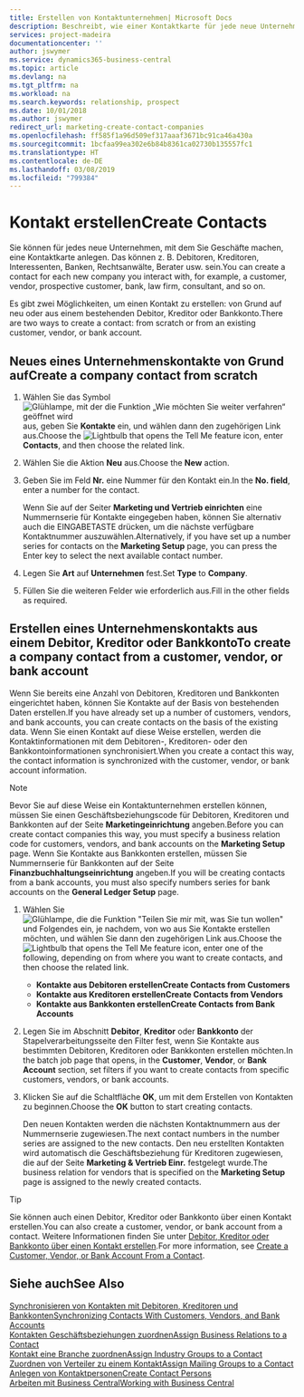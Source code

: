 ```yaml
---
title: Erstellen von Kontaktunternehmen| Microsoft Docs
description: Beschreibt, wie einer Kontaktkarte für jede neue Unternehmung oder potentielle neuen Unternehmung erstellt wird, mit dem Sie eine Geschäftsbeziehung haben.
services: project-madeira
documentationcenter: ''
author: jswymer
ms.service: dynamics365-business-central
ms.topic: article
ms.devlang: na
ms.tgt_pltfrm: na
ms.workload: na
ms.search.keywords: relationship, prospect
ms.date: 10/01/2018
ms.author: jswymer
redirect_url: marketing-create-contact-companies
ms.openlocfilehash: ff585f1a96d509ef317aaaf3671bc91ca46a430a
ms.sourcegitcommit: 1bcfaa99ea302e6b84b8361ca02730b135557fc1
ms.translationtype: HT
ms.contentlocale: de-DE
ms.lasthandoff: 03/08/2019
ms.locfileid: "799384"
---
```

# <a name="create-contacts"></a><span data-ttu-id="dc859-103">Kontakt erstellen</span><span class="sxs-lookup"><span data-stu-id="dc859-103">Create Contacts</span></span>
<span data-ttu-id="dc859-104">Sie können für jedes neue Unternehmen, mit dem Sie Geschäfte machen, eine Kontaktkarte anlegen. Das können z. B. Debitoren, Kreditoren, Interessenten, Banken, Rechtsanwälte, Berater usw. sein.</span><span class="sxs-lookup"><span data-stu-id="dc859-104">You can create a contact for each new company you interact with, for example, a customer, vendor, prospective customer, bank, law firm, consultant, and so on.</span></span>

<span data-ttu-id="dc859-105">Es gibt zwei Möglichkeiten, um einen Kontakt zu erstellen: von Grund auf neu oder aus einem bestehenden Debitor, Kreditor oder Bankkonto.</span><span class="sxs-lookup"><span data-stu-id="dc859-105">There are two ways to create a contact: from scratch or from an existing customer, vendor, or bank account.</span></span>

## <a name="create-a-company-contact-from-scratch"></a><span data-ttu-id="dc859-106">Neues eines Unternehmenskontakte von Grund auf</span><span class="sxs-lookup"><span data-stu-id="dc859-106">Create a company contact from scratch</span></span>
1. <span data-ttu-id="dc859-107">Wählen Sie das Symbol ![Glühlampe, mit der die Funktion „Wie möchten Sie weiter verfahren“ geöffnet wird](media/ui-search/search_small.png "Wie möchten Sie weiter verfahren?") aus, geben Sie **Kontakte** ein, und wählen dann den zugehörigen Link aus.</span><span class="sxs-lookup"><span data-stu-id="dc859-107">Choose the ![Lightbulb that opens the Tell Me feature](media/ui-search/search_small.png "Tell me what you want to do") icon, enter **Contacts**, and then choose the related link.</span></span>
2. <span data-ttu-id="dc859-108">Wählen Sie die Aktion **Neu** aus.</span><span class="sxs-lookup"><span data-stu-id="dc859-108">Choose the **New** action.</span></span>
3. <span data-ttu-id="dc859-109">Geben Sie im Feld **Nr.** eine Nummer für den Kontakt ein.</span><span class="sxs-lookup"><span data-stu-id="dc859-109">In the **No. field**, enter a number for the contact.</span></span>

    <span data-ttu-id="dc859-110">Wenn Sie auf der Seiter **Marketing und Vertrieb einrichten** eine Nummernserie für Kontakte eingegeben haben, können Sie alternativ auch die EINGABETASTE drücken, um die nächste verfügbare Kontaktnummer auszuwählen.</span><span class="sxs-lookup"><span data-stu-id="dc859-110">Alternatively, if you have set up a number series for contacts on the **Marketing Setup** page, you can press the Enter key to select the next available contact number.</span></span>  
4. <span data-ttu-id="dc859-111">Legen Sie **Art** auf **Unternehmen** fest.</span><span class="sxs-lookup"><span data-stu-id="dc859-111">Set **Type** to **Company**.</span></span>
5. <span data-ttu-id="dc859-112">Füllen Sie die weiteren Felder wie erforderlich aus.</span><span class="sxs-lookup"><span data-stu-id="dc859-112">Fill in the other fields as required.</span></span>

## <a name="to-create-a-company-contact-from-a-customer-vendor-or-bank-account"></a><span data-ttu-id="dc859-113">Erstellen eines Unternehmenskontakts aus einem Debitor, Kreditor oder Bankkonto</span><span class="sxs-lookup"><span data-stu-id="dc859-113">To create a company contact from a customer, vendor, or bank account</span></span>
<span data-ttu-id="dc859-114">Wenn Sie bereits eine Anzahl von Debitoren, Kreditoren und Bankkonten eingerichtet haben, können Sie Kontakte auf der Basis von bestehenden Daten erstellen.</span><span class="sxs-lookup"><span data-stu-id="dc859-114">If you have already set up a number of customers, vendors, and bank accounts, you can create contacts on the basis of the existing data.</span></span> <span data-ttu-id="dc859-115">Wenn Sie einen Kontakt auf diese Weise erstellen, werden die Kontaktinformationen mit dem Debitoren-, Kreditoren- oder den Bankkontoinformationen synchronisiert.</span><span class="sxs-lookup"><span data-stu-id="dc859-115">When you create a contact this way, the contact information is synchronized with the customer, vendor, or bank account information.</span></span>

> [!NOTE]  
>   <span data-ttu-id="dc859-116">Bevor Sie auf diese Weise ein Kontaktunternehmen erstellen können, müssen Sie einen Geschäftsbeziehungscode für Debitoren, Kreditoren und Bankkonten auf der Seite **Marketingeinrichtung** angeben.</span><span class="sxs-lookup"><span data-stu-id="dc859-116">Before you can create contact companies this way, you must specify a business relation code for customers, vendors, and bank accounts on the **Marketing Setup** page.</span></span> <span data-ttu-id="dc859-117">Wenn Sie Kontakte aus Bankkonten erstellen, müssen Sie Nummernserie für Bankkonten auf der Seite **Finanzbuchhaltungseinrichtung** angeben.</span><span class="sxs-lookup"><span data-stu-id="dc859-117">If you will be creating contacts from a bank accounts, you must also specify numbers series for bank accounts on the **General Ledger Setup** page.</span></span>

1. <span data-ttu-id="dc859-118">Wählen Sie ![Glühlampe, die die Funktion "Teilen Sie mir mit, was Sie tun wollen"](media/ui-search/search_small.png "\"Teilen Sie mir mit, was Sie tun wollen\"") und Folgendes ein, je nachdem, von wo aus Sie Kontakte erstellen möchten, und wählen Sie dann den zugehörigen Link aus.</span><span class="sxs-lookup"><span data-stu-id="dc859-118">Choose the ![Lightbulb that opens the Tell Me feature](media/ui-search/search_small.png "Tell me what you want to do") icon, enter one of the following, depending on from where you want to create contacts, and then choose the related link.</span></span>
   * <span data-ttu-id="dc859-119">**Kontakte aus Debitoren erstellen**</span><span class="sxs-lookup"><span data-stu-id="dc859-119">**Create Contacts from Customers**</span></span>
   * <span data-ttu-id="dc859-120">**Kontakte aus Kreditoren erstellen**</span><span class="sxs-lookup"><span data-stu-id="dc859-120">**Create Contacts from Vendors**</span></span>
   * <span data-ttu-id="dc859-121">**Kontakte aus Bankkonten erstellen**</span><span class="sxs-lookup"><span data-stu-id="dc859-121">**Create Contacts from Bank Accounts**</span></span>
2. <span data-ttu-id="dc859-122">Legen Sie im Abschnitt **Debitor**, **Kreditor** oder **Bankkonto** der Stapelverarbeitungsseite den Filter fest, wenn Sie Kontakte aus bestimmten Debitoren, Kreditoren oder Bankkonten erstellen möchten.</span><span class="sxs-lookup"><span data-stu-id="dc859-122">In the batch job page that opens, in the **Customer**, **Vendor**, or **Bank Account** section, set filters if you want to create contacts from specific customers, vendors, or bank accounts.</span></span>
3. <span data-ttu-id="dc859-123">Klicken Sie auf die Schaltfläche **OK**, um mit dem Erstellen von Kontakten zu beginnen.</span><span class="sxs-lookup"><span data-stu-id="dc859-123">Choose the **OK** button to start creating contacts.</span></span>

    <span data-ttu-id="dc859-124">Den neuen Kontakten werden die nächsten Kontaktnummern aus der Nummernserie zugewiesen.</span><span class="sxs-lookup"><span data-stu-id="dc859-124">The next contact numbers in the number series are assigned to the new contacts.</span></span> <span data-ttu-id="dc859-125">Den neu erstellten Kontakten wird automatisch die Geschäftsbeziehung für Kreditoren zugewiesen, die auf der Seite **Marketing & Vertrieb Einr.** festgelegt wurde.</span><span class="sxs-lookup"><span data-stu-id="dc859-125">The business relation for vendors that is specified on the **Marketing Setup** page is assigned to the newly created contacts.</span></span>

> [!TIP]  
>   <span data-ttu-id="dc859-126">Sie können auch einen Debitor, Kreditor oder Bankkonto über einen Kontakt erstellen.</span><span class="sxs-lookup"><span data-stu-id="dc859-126">You can also create a customer, vendor, or bank account from a contact.</span></span> <span data-ttu-id="dc859-127">Weitere Informationen finden Sie unter [Debitor, Kreditor oder Bankkonto über einen Kontakt erstellen](marketing-how-create-contacts-new-customers-vendors-bank-accounts.md).</span><span class="sxs-lookup"><span data-stu-id="dc859-127">For more information, see [Create a Customer, Vendor, or Bank Account From a Contact](marketing-how-create-contacts-new-customers-vendors-bank-accounts.md).</span></span>

## <a name="see-also"></a><span data-ttu-id="dc859-128">Siehe auch</span><span class="sxs-lookup"><span data-stu-id="dc859-128">See Also</span></span>
[<span data-ttu-id="dc859-129">Synchronisieren von Kontakten mit Debitoren, Kreditoren und Bankkonten</span><span class="sxs-lookup"><span data-stu-id="dc859-129">Synchronizing Contacts With Customers, Vendors, and Bank Accounts</span></span>](marketing-synchronize-contacts-customers-vendors-bank-accounts.md)  
[<span data-ttu-id="dc859-130">Kontakten Geschäftsbeziehungen zuordnen</span><span class="sxs-lookup"><span data-stu-id="dc859-130">Assign Business Relations to a Contact</span></span>](marketing-business-relations.md#AssignBusRelContact)  
[<span data-ttu-id="dc859-131">Kontakt eine Branche zuordnen</span><span class="sxs-lookup"><span data-stu-id="dc859-131">Assign Industry Groups to a Contact</span></span>](marketing-industry-groups.md#AssignIndustryGroupContact)  
[<span data-ttu-id="dc859-132">Zuordnen von Verteiler zu einem Kontakt</span><span class="sxs-lookup"><span data-stu-id="dc859-132">Assign Mailing Groups to a Contact</span></span>](marketing-mailing-groups.md#AssignMailGroupContact)  
[<span data-ttu-id="dc859-133">Anlegen von Kontaktpersonen</span><span class="sxs-lookup"><span data-stu-id="dc859-133">Create Contact Persons</span></span>](marketing-create-contact-persons.md)  
[<span data-ttu-id="dc859-134">Arbeiten mit  Business Central</span><span class="sxs-lookup"><span data-stu-id="dc859-134">Working with Business Central</span></span>](ui-work-product.md)
